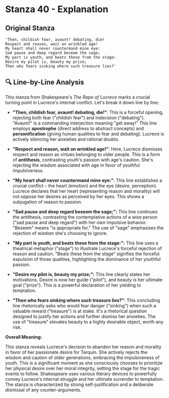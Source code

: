 # Stanza 40 - Explanation

## Original Stanza
```
'Then, childish fear, avaunt! debating, die!
Respect and reason, wait on wrinkled age!
My heart shall never countermand mine eye:
Sad pause and deep regard beseem the sage;
My part is youth, and beats these from the stage:
Desire my pilot is, beauty my prize;
Then who fears sinking where such treasure lies?'
```

## 🔍 Line-by-Line Analysis
This stanza from Shakespeare's *The Rape of Lucrece* marks a crucial turning point in Lucrece's internal conflict. Let's break it down line by line:

* **"Then, childish fear, avaunt! debating, die!"**: This is a forceful opening, rejecting both fear ("childish fear") and indecision ("debating").  "Avaunt!" is a commanding interjection meaning "get away!"  This line employs **apostrophe** (direct address to abstract concepts) and **personification** (giving human qualities to fear and debating).  Lucrece is actively silencing her anxieties and rational doubts.

* **"Respect and reason, wait on wrinkled age!"**:  Here, Lucrece dismisses respect and reason as virtues belonging to older people.  This is a form of **antithesis**, contrasting youth's passion with age's caution.  She's rejecting the wisdom associated with age in favor of youthful impulsiveness.

* **"My heart shall never countermand mine eye:"**: This line establishes a crucial conflict – the heart (emotion) and the eye (desire, perception).  Lucrece declares that her heart (representing reason and morality) will not oppose her desires as perceived by her eyes.  This shows a subjugation of reason to passion.

* **"Sad pause and deep regard beseem the sage;":** This line continues the antithesis, contrasting the contemplative actions of a wise person ("sad pause and deep regard") with her own impulsive behavior. "Beseem" means "is appropriate for." The use of "sage" emphasizes the rejection of wisdom she's choosing to ignore.

* **"My part is youth, and beats these from the stage:":**  This line uses a theatrical metaphor ("stage") to illustrate Lucrece's forceful rejection of reason and caution. "Beats these from the stage" signifies the forceful expulsion of those qualities, highlighting the dominance of her youthful passion.

* **"Desire my pilot is, beauty my prize;":** This line clearly states her motivations. Desire is now her guide ("pilot"), and beauty is her ultimate goal ("prize"). This is a powerful declaration of her yielding to temptation.

* **"Then who fears sinking where such treasure lies?"**: This concluding line rhetorically asks who would fear danger ("sinking") when such a valuable reward ("treasure") is at stake.  It's a rhetorical question designed to justify her actions and further dismiss her anxieties.  The use of "treasure" elevates beauty to a highly desirable object, worth any risk.


**Overall Meaning:**

This stanza reveals Lucrece's decision to abandon her reason and morality in favor of her passionate desire for Tarquin.  She actively rejects the wisdom and caution of older generations, embracing the impulsiveness of youth. This is a significant moment as she consciously chooses to prioritize her physical desire over her moral integrity, setting the stage for the tragic events to follow.  Shakespeare uses various literary devices to powerfully convey Lucrece's internal struggle and her ultimate surrender to temptation.  The stanza is characterized by strong self-justification and a deliberate dismissal of any counter-arguments.
